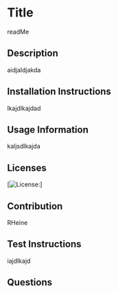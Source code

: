 
  
  # Title
  readMe

  ## Description
  aidjaldjakda

  ## Installation Instructions
  lkajdlkajdad

  ## Usage Information
  kaljsdlkajda

  ## Licenses
  [![License:](https://img.shields.io/badge/License-Jasper-lightgrey.svg)]

  ## Contribution
  RHeine

  ## Test Instructions
  iajdlkajd

  ## Questions
  
  